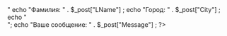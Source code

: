 <?php
echo "Имя:  "   . $_post["FName"] . "<br/>"
echo "Фамилия:  "   . $_post["LName"] ;
echo "Город:  "   . $_post["City"] ;
echo   "<br/>";
echo "Ваше сообщение:  "   . $_post["Message"] ;
?>
